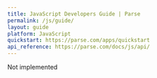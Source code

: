 ```yaml
---
title: JavaScript Developers Guide | Parse
permalink: /js/guide/
layout: guide
platform: JavaScript
quickstart: https://parse.com/apps/quickstart
api_reference: https://parse.com/docs/js/api/
---
```


Not implemented
